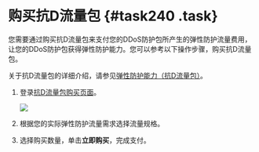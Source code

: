 # 购买抗D流量包 {#task240 .task}

您需要通过购买抗D流量包来支付您的DDoS防护包所产生的弹性防护流量费用，让您的DDoS防护包获得弹性防护能力。您可以参考以下操作步骤，购买抗D流量包。

关于抗D流量包的详细介绍，请参见[弹性防护能力（抗D流量包）](cn.zh-CN/DDoS防护包/产品简介/什么是DDoS防护包.md#section_dto_wue_3yt)。

1.  登录[抗D流量包购买页面](https://common-buy.aliyun.com/?commodityCode=ddosbgp_pack#/buy)。 

    ![](http://static-aliyun-doc.oss-cn-hangzhou.aliyuncs.com/assets/img/79479/156678526434604_zh-CN.png)

2.  根据您的实际弹性防护流量需求选择流量规格。
3.  选择购买数量，单击**立即购买**，完成支付。

